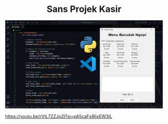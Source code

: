 <h1 align="center">Sans Projek Kasir</h1>
<img src="Thumbnail Youtube.png">
<p>
  <a href="https://youtu.be/rVIL7ZZJo2I?si=pA5caFs8IixEW3IL">https://youtu.be/rVIL7ZZJo2I?si=pA5caFs8IixEW3IL</a>
</p>
